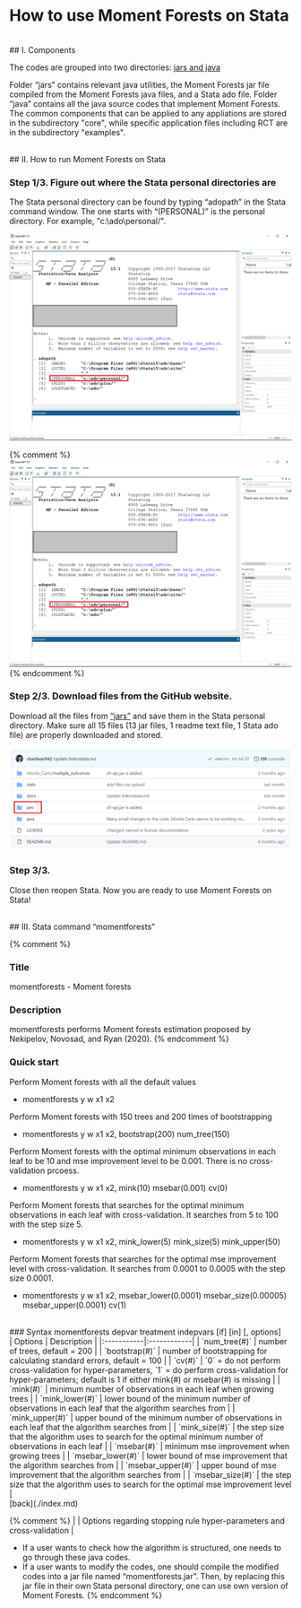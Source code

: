 # How to use Moment Forests on Stata

<br>
## I. Components

The codes are grouped into two directories: [jars and java](https://github.com/cactus911/momentForests)

Folder “jars” contains relevant java utilities, the Moment Forests jar file compiled from the Moment Forests java files, and a Stata ado file. 
Folder “java” contains all the java source codes that implement Moment Forests. The common components that can be applied to any appliations are stored in the subdirectory "core", while specific application files including RCT are in the subdirectory "examples".

<br>
## II. How to run Moment Forests on Stata

### Step 1/3. Figure out where the Stata personal directories are

The Stata personal directory can be found by typing “adopath” in the Stata command window. The one starts with “(PERSONAL)” is the personal directory. For example, "c:\ado\personal/".

<img src="./adopath.png" width="700" >

{% comment %} 
![](./adopath.png)
{% endcomment %}

### Step 2/3. Download files from the GitHub website.

Download all the files from [“jars”](https://github.com/cactus911/momentForests/tree/master/jars) and save them in the Stata personal directory. Make sure all 15 files (13 jar files, 1 readme text file, 1 Stata ado file) are properly downloaded and stored.

<img src="./jars.png" width="700" >


### Step 3/3.

Close then reopen Stata. Now you are ready to use Moment Forests on Stata!


<br>
## III. Stata command “momentforests”

{% comment %} 
### Title
momentforests - Moment forests
### Description
momentforests performs Moment forests estimation proposed by Nekipelov, Novosad, and Ryan (2020).
{% endcomment %}

### Quick start

Perform Moment forests with all the default values
- momentforests y w x1 x2


Perform Moment forests with 150 trees and 200 times of bootstrapping
- momentforests y w x1 x2, bootstrap(200) num_tree(150)


Perform Moment forests with the optimal minimum observations in each leaf to be 10 and mse improvement level to be 0.001. There is no cross-validation prcoess.
- momentforests y w x1 x2, mink(10) msebar(0.001) cv(0)


Perform Moment forests that searches for the optimal minimum observations in each leaf with cross-validation. It searches from 5 to 100 with the step size 5.
- momentforests y w x1 x2, mink_lower(5) mink_size(5) mink_upper(50)


Perform Moment forests that searches for the optimal mse improvement level with cross-validation. It searches from 0.0001 to 0.0005 with the step size 0.0001.
- momentforests y w x1 x2, msebar_lower(0.0001) msebar_size(0.00005) msebar_upper(0.0001) cv(1)


<br>
### Syntax
momentforests depvar treatment indepvars [if] [in] [, options]

<br>
| Options | Description |
|:-----------|:------------|
| `num_tree(#)` | number of trees, default = 200 | 
| `bootstrap(#)` | number of bootstrapping for calculating standard errors, default = 100 | 
| `cv(#)` | `0` = do not perform cross-validation for hyper-parameters, `1` = do perform cross-validation for hyper-parameters; default is 1 if either mink(#) or msebar(#) is missing |
| `mink(#)` | minimum number of observations in each leaf when growing trees |
| `mink_lower(#)` | lower bound of the minimum number of observations in each leaf that the algorithm searches from  |
| `mink_upper(#)` | upper bound of the minimum number of observations in each leaf that the algorithm searches from  |
| `mink_size(#)` | the step size that the algorithm uses to search for the optimal minimum number of observations in each leaf  |
| `msebar(#)` | minimum mse improvement when growing trees |
| `msebar_lower(#)` | lower bound of mse improvement that the algorithm searches from  |
| `msebar_upper(#)` | upper bound of mse improvement that the algorithm searches from  |
| `msebar_size(#)` | the step size that the algorithm uses to search for the optimal mse improvement level  |


<br>
[back](./index.md)



{% comment %} 
| | Options regarding stopping rule hyper-parameters and cross-validation |

- If a user wants to check how the algorithm is structured, one needs to go through these java codes. 
- If a user wants to modify the codes, one should compile the modified codes into a jar file named “momentforests.jar”. Then, by replacing this jar file in their own Stata personal directory, one can use own version of Moment Forests.
{% endcomment %}
